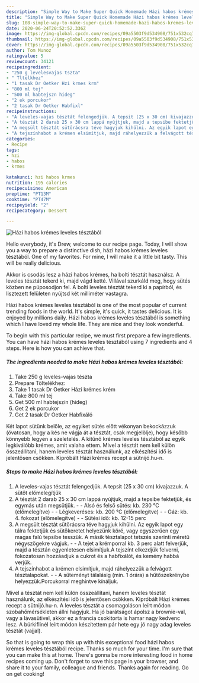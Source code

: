 ```yaml
---
description: "Simple Way to Make Super Quick Homemade Házi habos krémes leveles tésztából"
title: "Simple Way to Make Super Quick Homemade Házi habos krémes leveles tésztából"
slug: 108-simple-way-to-make-super-quick-homemade-hazi-habos-kremes-leveles-tesztabol
date: 2020-06-24T20:52:52.336Z
image: https://img-global.cpcdn.com/recipes/09a5503f9d534908/751x532cq70/hazi-habos-kremes-leveles-tesztabol-recept-foto.jpg
thumbnail: https://img-global.cpcdn.com/recipes/09a5503f9d534908/751x532cq70/hazi-habos-kremes-leveles-tesztabol-recept-foto.jpg
cover: https://img-global.cpcdn.com/recipes/09a5503f9d534908/751x532cq70/hazi-habos-kremes-leveles-tesztabol-recept-foto.jpg
author: Tom Munoz
ratingvalue: 5
reviewcount: 34121
recipeingredient:
- "250 g levelesvajas tszta"
- " Tltelkhez"
- "1 tasak Dr Oetker Hzi krmes krm"
- "800 ml tej"
- "500 ml habtejszn hideg"
- "2 ek porcukor"
- "2 tasak Dr Oetker Habfixl"
recipeinstructions:
- "A leveles-vajas tésztát felengedjük. A tepsit (25 x 30 cm) kivajazzuk. A sütőt előmelegítjük"
- "A tésztát 2 darab 25 x 30 cm lappá nyújtjuk, majd a tepsibe fektetjük, és egymás után megsütjük.  Alsó és felső sütés: kb. 230 °C (előmelegítve)  Légkeveréses: kb. 200 °C (előmelegítve)  Gáz: kb. 4. fokozat (előmelegítve)  Sütési idő: kb. 12-15 perc"
- "A megsült tésztát sütőrácsra téve hagyjuk kihűlni. Az egyik lapot egy tálra fektetjük és sütőkeretet helyezünk köré, vagy egyszerűen egy magas falú tepsibe tesszük. A másik tésztalapot tetszés szerinti méretű négyszögekre vágjuk.  A tejet a krémporral kb. 3 perc alatt felverjük, majd a tésztán egyenletesen elsimítjuk.A tejszínt elkezdjük felverni, fokozatosan hozzáadjuk a cukrot és a habfixálót, és kemény habbá verjük."
- "A tejszínhabot a krémen elsimítjuk, majd ráhelyezzük a felvágott tésztalapokat.  A süteményt tálalásig (min. 1 órára) a hűtőszekrénybe helyezzük.Porcukorral meghintve kínáljuk."
categories:
- Recipe
tags:
- hzi
- habos
- krmes

katakunci: hzi habos krmes 
nutrition: 195 calories
recipecuisine: American
preptime: "PT13M"
cooktime: "PT47M"
recipeyield: "2"
recipecategory: Dessert

---
```



![Házi habos krémes leveles tésztából](https://img-global.cpcdn.com/recipes/09a5503f9d534908/751x532cq70/hazi-habos-kremes-leveles-tesztabol-recept-foto.jpg)

Hello everybody, it's Drew, welcome to our recipe page. Today, I will show you a way to prepare a distinctive dish, házi habos krémes leveles tésztából. One of my favorites. For mine, I will make it a little bit tasty. This will be really delicious.

Akkor is csodás lesz a házi habos krémes, ha bolti tésztát használsz. A leveles tésztát tekerd ki, majd vágd ketté. Villával szurkáld meg, hogy sütés közben ne púposodjon fel. A bolti leveles tésztát tekerd ki a papírból, és lisztezett felületen nyújtsd két milliméter vastagra.

Házi habos krémes leveles tésztából is one of the most popular of current trending foods in the world. It's simple, it's quick, it tastes delicious. It is enjoyed by millions daily. Házi habos krémes leveles tésztából is something which I have loved my whole life. They are nice and they look wonderful.


To begin with this particular recipe, we must first prepare a few ingredients. You can have házi habos krémes leveles tésztából using 7 ingredients and 4 steps. Here is how you can achieve that.

<!--inarticleads1-->

##### The ingredients needed to make Házi habos krémes leveles tésztából:

1. Take 250 g leveles-vajas tészta
1. Prepare  Töltelékhez:
1. Take 1 tasak Dr Oetker Házi krémes krém
1. Take 800 ml tej
1. Get 500 ml habtejszín (hideg)
1. Get 2 ek porcukor
1. Get 2 tasak Dr Oetker Habfixáló


Két lapot sütünk belőle, az egyiket sütés előtt vékonyan bekockázzuk (óvatosan, hogy a kés ne vágja át a tésztát, csak megjelölje), hogy később könnyebb legyen a szeletelés. A kitűnő krémes leveles tésztából az egyik legkiválóbb krémes, amit valaha ettem. Mivel a tésztát nem kell külön összeállítani, hanem leveles tésztát használunk, az elkészítési idő is jelentősen csökken. Kipróbált Házi krémes recept a sütnijó.hu-n. 

<!--inarticleads2-->

##### Steps to make Házi habos krémes leveles tésztából:

1. A leveles-vajas tésztát felengedjük. A tepsit (25 x 30 cm) kivajazzuk. A sütőt előmelegítjük
1. A tésztát 2 darab 25 x 30 cm lappá nyújtjuk, majd a tepsibe fektetjük, és egymás után megsütjük. -  - Alsó és felső sütés: kb. 230 °C (előmelegítve) -  - Légkeveréses: kb. 200 °C (előmelegítve) -  - Gáz: kb. 4. fokozat (előmelegítve) -  - Sütési idő: kb. 12-15 perc
1. A megsült tésztát sütőrácsra téve hagyjuk kihűlni. Az egyik lapot egy tálra fektetjük és sütőkeretet helyezünk köré, vagy egyszerűen egy magas falú tepsibe tesszük. A másik tésztalapot tetszés szerinti méretű négyszögekre vágjuk. -  - A tejet a krémporral kb. 3 perc alatt felverjük, majd a tésztán egyenletesen elsimítjuk.A tejszínt elkezdjük felverni, fokozatosan hozzáadjuk a cukrot és a habfixálót, és kemény habbá verjük.
1. A tejszínhabot a krémen elsimítjuk, majd ráhelyezzük a felvágott tésztalapokat. -  - A süteményt tálalásig (min. 1 órára) a hűtőszekrénybe helyezzük.Porcukorral meghintve kínáljuk.


Mivel a tésztát nem kell külön összeállítani, hanem leveles tésztát használunk, az elkészítési idő is jelentősen csökken. Kipróbált Házi krémes recept a sütnijó.hu-n. A leveles tésztát a csomagoláson leírt módon szobahőmérsékleten állni hagyjuk. Ha jó barátságot ápolsz a brownie-val, vagy a lávasütivel, akkor ez a francia csokitorta is hamar nagy kedvenc lesz. A búrkiflinél leírt módon készítettem pár hete egy jó nagy adag leveles tésztát (vajjal). 

So that is going to wrap this up with this exceptional food házi habos krémes leveles tésztából recipe. Thanks so much for your time. I'm sure that you can make this at home. There's gonna be more interesting food in home recipes coming up. Don't forget to save this page in your browser, and share it to your family, colleague and friends. Thanks again for reading. Go on get cooking!
